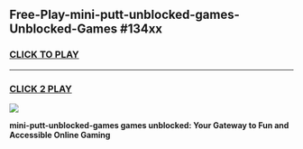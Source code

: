 
## Free-Play-mini-putt-unblocked-games-Unblocked-Games #134xx
<h3>
<a href="https://news.freeplayer.one?title=mini-putt-unblocked-games&ref=8M">CLICK TO PLAY</a></h3>
<hr>

<h3>
<a href="https://news.freeplayer.one?title=mini-putt-unblocked-games&ref=8M">CLICK 2 PLAY</a>
  
</h3>

<a href="https://news.freeplayer.one?title=mini-putt-unblocked-games&ref=8M"><img src="https://clearcache.store/games.png"></a>


**mini-putt-unblocked-games games unblocked: Your Gateway to Fun and Accessible Online Gaming**

